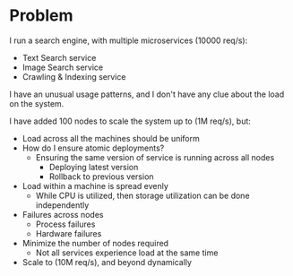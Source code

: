# Problem

I run a search engine, with multiple microservices (10000 req/s):

- Text Search service
- Image Search service
- Crawling & Indexing service

I have an unusual usage patterns, and I don't have any clue about the load on the system.

I have added 100 nodes to scale the system up to (1M req/s), but:

- Load across all the machines should be uniform
- How do I ensure atomic deployments?
  - Ensuring the same version of service is running across all nodes
    - Deploying latest version
    - Rollback to previous version
- Load within a machine is spread evenly
  - While CPU is utilized, then storage utilization can be done independently
- Failures across nodes
  - Process failures
  - Hardware failures
- Minimize the number of nodes required
  - Not all services experience load at the same time
- Scale to (10M req/s), and beyond dynamically
